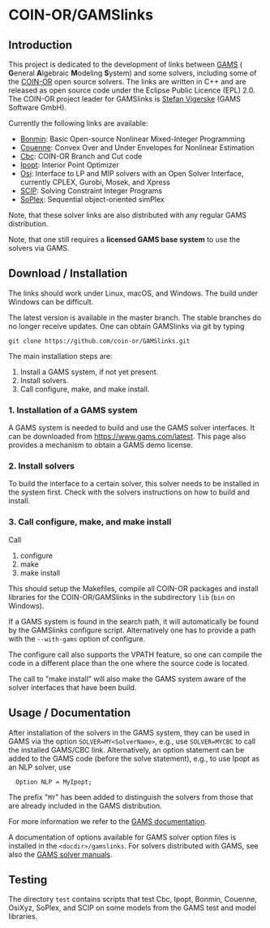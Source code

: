 # COIN-OR/GAMSlinks

## Introduction

This project is dedicated to the development of links between [GAMS](http://www.gams.com) ( **G**eneral **A**lgebraic **M**odeling **S**ystem) and some solvers,
including some of the [COIN-OR](https://www.coin-or.org) open source solvers.
The links are written in C++ and are released as open source code under the Eclipse Public Licence (EPL) 2.0.
The COIN-OR project leader for GAMSlinks is [Stefan Vigerske](http://www.gams.com/~stefan) (GAMS Software GmbH).

Currently the following links are available:

  * [Bonmin](https://github.com/coin-or/Bonmin): Basic Open-source Nonlinear Mixed-Integer Programming
  * [Couenne](https://github.com/coin-or/Couenne): Convex Over and Under Envelopes for Nonlinear Estimation
  * [Cbc](https://github.com/coin-or/Cbc): COIN-OR Branch and Cut code
  * [Ipopt](https://github.com/coin-or/Ipopt): Interior Point Optimizer
  * [Osi](https://github.com/coin-or/Osi): Interface to LP and MIP solvers with an Open Solver Interface, currently CPLEX, Gurobi, Mosek, and Xpress
  * [SCIP](https://www.scipopt.org): Solving Constraint Integer Programs
  * [SoPlex](https://soplex.zib.de): Sequential object-oriented simPlex

Note, that these solver links are also distributed with any regular GAMS distribution.

Note, that one still requires a **licensed GAMS base system** to use the solvers via GAMS.

## Download / Installation

The links should work under Linux, macOS, and Windows.
The build under Windows can be difficult.

The latest version is available in the master branch. The stable branches do no longer receive updates.
One can obtain GAMSlinks via git by typing
```
git clone https://github.com/coin-or/GAMSlinks.git
```

The main installation steps are:

 1. Install a GAMS system, if not yet present.
 2. Install solvers.
 3. Call configure, make, and make install.

### 1. Installation of a GAMS system

A GAMS system is needed to build and use the GAMS solver interfaces.
It can be downloaded from https://www.gams.com/latest.
This page also provides a mechanism to obtain a GAMS demo license.

### 2. Install solvers

To build the interface to a certain solver, this solver needs to be installed in the system first.
Check with the solvers instructions on how to build and install.

### 3. Call configure, make, and make install

Call
 1. configure
 2. make
 3. make install

This should setup the Makefiles, compile all COIN-OR packages and install libraries for the COIN-OR/GAMSlinks in the subdirectory `lib` (`bin` on Windows).

If a GAMS system is found in the search path, it will automatically be found by the GAMSlinks configure script.
Alternatively one has to provide a path with the `--with-gams` option of configure.

The configure call also supports the VPATH feature, so one can compile the code in a different place than the one where the source code is located.

The call to "make install" will also make the GAMS system aware of the solver interfaces that have been build.


## Usage / Documentation

After installation of the solvers in the GAMS system, they can be used in GAMS via the option `SOLVER=MY<SolverName>`, e.g., use `SOLVER=MYCBC` to call the installed GAMS/CBC link.
Alternatively, an option statement can be added to the GAMS code (before the solve statement), e.g., to use Ipopt as an NLP solver, use
```
  Option NLP = MyIpopt;
```
The prefix "`MY`" has been added to distinguish the solvers from those that are already included in the GAMS distribution.

For more information we refer to the [GAMS documentation](http://www.gams.com/latest/docs).

A documentation of options available for GAMS solver option files is installed in the `<docdir>/gamslinks`.
For solvers distributed with GAMS, see also the [GAMS solver manuals](http://www.gams.com/latest/docs/S_MAIN.html).

## Testing

The directory `test` contains scripts that test Cbc, Ipopt, Bonmin, Couenne, OsiXyz, SoPlex, and SCIP on some models from the GAMS test and model libraries.
